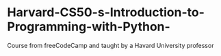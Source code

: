 # Harvard-CS50-s-Introduction-to-Programming-with-Python-
Course from freeCodeCamp and taught by a Havard University professor
